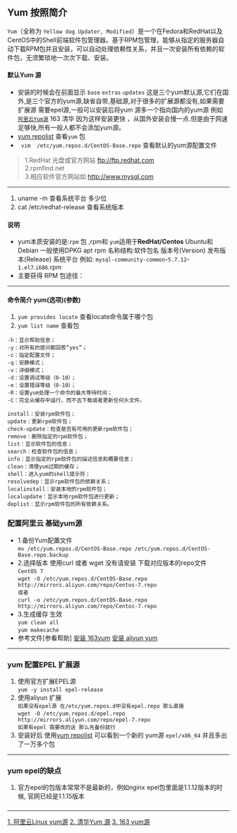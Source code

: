 Yum 按照简介
----
`Yum`（全称为 `Yellow dog Updater, Modified`）是一个在Fedora和RedHat以及CentOS中的Shell前端软件包管理器。基于RPM包管理，能够从指定的服务器自动下载RPM包并且安装，可以自动处理依赖性关系，并且一次安装所有依赖的软件包，无须繁琐地一次次下载、安装。<br/>

#### 默认Yum 源
* 安装的时候会在前面显示 `base` `extras` `updates` 这是三个yum默认源,它们在国外,是三个官方的yum源,缺省自带,基础源,对于很多的扩展源都没有,如果需要扩展源 需要epel源,一般可以安装后将yum 源多一个指向国内的yum源 例如 [`阿里云Yum源`](https://mirrors.aliyun.com/centos/) 163 清华 因为这样安装更快 ，从国外安装会慢一点.但是由于网速足够快,所有一般人都不会添加yum源。
* [yum repolist](https://github.com/kickgod/Md-Linux/blob/master/centos/Linux_yum_simple.md)  查看`yum` 包
* ` vim  /etc/yum.repos.d/CentOS-Base.repo` 查看默认的yum源配置文件 
> 1.RedHat 光盘或官方网站 ftp://ftp.redhat.com <br/>
> 2.rpmfind.net <br/> 
> 3.相应软件官方网站如 http://www.mysql.com <br/>
----
1. uname -m 查看系统平台 多少位
2. cat /etc/redhat-release 查看系统版本
#### 说明
* yum本质安装的是:`rpm` 包 ,rpm和 `yum`适用于**RedHat/Centos**  Ubuntu和Debian 一般使用DPKG apt  rpm 名称结构:软件包名 版本号(Version) 发布版本(Release) 系统平台 例如:  `mysql-community-common`-`5.7.12`-`1.el7`.`i686`.rpm 
* 主要获得 RPM 包途径：

----
#### 命令简介 yum(选项)(参数)
1. `yum provides locate` 查看locate命令属于哪个包 <br/>
2. `yum list name` 查看包 <br/>
``` vim
-h：显示帮助信息；
-y：对所有的提问都回答“yes”；
-c：指定配置文件；
-q：安静模式；
-v：详细模式；
-d：设置调试等级（0-10）；
-e：设置错误等级（0-10）；
-R：设置yum处理一个命令的最大等待时间；
-C：完全从缓存中运行，而不去下载或者更新任何头文件。
```
```
install：安装rpm软件包；
update：更新rpm软件包；
check-update：检查是否有可用的更新rpm软件包；
remove：删除指定的rpm软件包；
list：显示软件包的信息；
search：检查软件包的信息；
info：显示指定的rpm软件包的描述信息和概要信息；
clean：清理yum过期的缓存；
shell：进入yum的shell提示符；
resolvedep：显示rpm软件包的依赖关系；
localinstall：安装本地的rpm软件包；
localupdate：显示本地rpm软件包进行更新；
deplist：显示rpm软件包的所有依赖关系。
```


### 配置阿里云 基础yum源
* 1.备份Yum配置文件 <br/>
`mv /etc/yum.repos.d/CentOS-Base.repo /etc/yum.repos.d/CentOS-Base.repo.backup` <br/>
* 2.选择版本 使用curl 或者 wget 没有请安装 下载对应版本的repo文件 <br/>
`CentOS 7`<br/>
`wget -O /etc/yum.repos.d/CentOS-Base.repo http://mirrors.aliyun.com/repo/Centos-7.repo`<br/>
`或者`<br/>
`curl -o /etc/yum.repos.d/CentOS-Base.repo http://mirrors.aliyun.com/repo/Centos-7.repo`<br/>
* 3.生成缓存 生效<br/>
`yum clean all`<br/>
`yum makecache`<br/>
* 参考文件[参看帮助] [安装 163yum](http://mirrors.163.com/.help/centos.html) [安装 aliyun yum](https://opsx.alibaba.com/mirror)

----
### yum 配置EPEL 扩展源
1. 使用官方扩展EPEL源<br/>
`yum -y install epel-release `<br/>
2. 使用aliyun 扩展<br/>
 `如果没有epel源 在/etc/yum.repos.d中没有epel.repo 那么直接`<br/>
 `wget -O /etc/yum.repos.d/epel.repo http://mirrors.aliyun.com/repo/epel-7.repo`<br/>
 `如果有epel 需要改的话 那么先备份就行`
3. 安装好后 使用[yum repolist](https://github.com/kickgod/Md-Linux/blob/master/centos/Linux_yum_simple.md) 可以看到一个新的 yum源 `epel/x86_64`   并且多出了一万多个包
-----
### yum epel的缺点 
1. 官方epel的包版本常常不是最新的，例如nginx epel包里面是1.1.12版本的时候, 官网已经是1.1.15版本
### 
----
[ 1. 阿里云Linux yum源](https://opsx.alibaba.com/mirror)  [  2. 清华Yum 源](https://mirrors.tuna.tsinghua.edu.cn/) [  3. 163 yum源](http://mirrors.163.com/)
